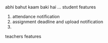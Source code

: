 abhi bahut kaam baki hai ...
student features 
1. attendance notification
2. assignment deadline and upload notification
3. 
teachers features 


